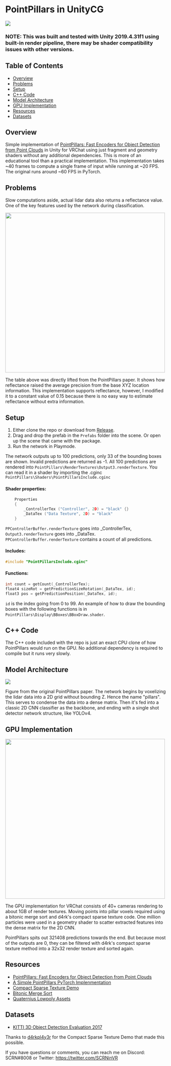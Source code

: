 # PointPillars in UnityCG

<img src="https://i.imgur.com/JG3ICV4.png" align="middle"/>

### NOTE: This was built and tested with Unity 2019.4.31f1 using built-in render pipeline, there may be shader compatibility issues with other versions.

## Table of Contents
- [Overview](#overview)
- [Problems](#problems)
- [Setup](#setup)
- [C++ Code](#c-code)
- [Model Architecture](#model-architecture)
- [GPU Implementation](#gpu-implementation)
- [Resources](#resources)
- [Datasets](#datasets)

## Overview

Simple implementation of [PointPillars: Fast Encoders for Object Detection from Point Clouds](https://arxiv.org/abs/1812.05784) in Unity for VRChat using just fragment and geometry shaders without any additional dependencies. This is more of an educational tool than a practical implementation. This implementation takes ~40 frames to compute a single frame of input while running at ~20 FPS. The original runs around ~60 FPS in PyTorch.

## Problems

Slow computations aside, actual lidar data also returns a reflectance value. One of the key features used by the network during classification.

<img src="https://i.imgur.com/7R79oj7.png" align="middle" width="500"/>

The table above was directly lifted from the PointPillars paper. It shows how reflectance raised the average precision from the base XYZ location information. This implementation supports reflectance, however, I modified it to a constant value of 0.15 because there is no easy way to estimate reflectance without extra information.

## Setup

1. Either clone the repo or download from [Release](https://github.com/SCRN-VRC/Point-Pillars-in-UnityCG/releases).
2. Drag and drop the prefab in the `Prefabs` folder into the scene. Or open up the scene that came with the package.
3. Run the network in Playmode.

The network outputs up to 100 predictions, only 33 of the bounding boxes are shown. Invalid predictions are returned as -1. All 100 predictions are rendered into `PointPillars\RenderTextures\Output3.renderTexture`. You can read it in a shader by importing the .cginc `PointPillars\Shaders\PointPillarsInclude.cginc`

#### Shader properties:
```C
    Properties
    {
        _ControllerTex ("Controller", 2D) = "black" {}
        _DataTex ("Data Texture", 2D) = "black"
    }
```
`PPControllerBuffer.renderTexture` goes into _ControllerTex, `Output3.renderTexture` goes into _DataTex. `PPControllerBuffer.renderTexture` contains a count of all predictions.

#### Includes:
```C
#include "PointPillarsInclude.cginc"
```

#### Functions:
```C
int count = getCount(_ControllerTex);
float4 sizeRot = getPredictionSizeRotation(_DataTex, id);
float3 pos = getPredictionPosition(_DataTex, id);
```
`id` is the index going from 0 to 99. An example of how to draw the bounding boxes with the following functions is in `PointPillars\Display\BBoxes\BBoxDraw.shader`.


## C++ Code
The C++ code included with the repo is just an exact CPU clone of how PointPillars would run on the GPU. No additional dependency is required to compile but it runs very slowly.

## Model Architecture
<img src="https://i.imgur.com/zSKsDQI.png" align="middle"/>

Figure from the original PointPillars paper. The network begins by voxelizing the lidar data into a 2D grid without bounding Z. Hence the name "pillars". This serves to condense the data into a dense matrix. Then it's fed into a classic 2D CNN classifier as the backbone, and ending with a single shot detector network structure, like YOLOv4.

## GPU Implementation
<img src="https://i.imgur.com/mnNYfS8.png" align="middle" width="500"/>

The GPU implementation for VRChat consists of 40+ cameras rendering to about 1GB of render textures. Moving points into pillar voxels required using a bitonic merge sort and d4rk's compact sparse texture code. One million particles were used in a geometry shader to scatter extracted features into the dense matrix for the 2D CNN.

PointPillars spits out 321408 predictions towards the end. But because most of the outputs are 0, they can be filtered with d4rk's compact sparse texture method into a 32x32 render texture and sorted again.

## Resources
- [PointPillars: Fast Encoders for Object Detection from Point Clouds](https://arxiv.org/abs/1812.05784)
- [A Simple PointPillars PyTorch Implenmentation](https://github.com/zhulf0804/PointPillars)
- [Compact Sparse Texture Demo](https://github.com/d4rkc0d3r/CompactSparseTextureDemo)
- [Bitonic Merge Sort](https://en.wikipedia.org/wiki/Bitonic_sorter)
- [Quaternius Lowpoly Assets](https://www.patreon.com/posts/tutorials-on-all-61128248)

## Datasets
- [KITTI 3D Object Detection Evaluation 2017](https://www.cvlibs.net/datasets/kitti/eval_object.php?obj_benchmark=3d)

Thanks to [d4rkpl4y3r](https://github.com/d4rkc0d3r/) for the Compact Sparse Texture Demo that made this possible.

If you have questions or comments, you can reach me on Discord: SCRN#8008 or Twitter: https://twitter.com/SCRNinVR